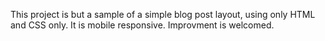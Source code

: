 This project is but a sample of a simple blog post layout, using only HTML and CSS only. It is mobile responsive. Improvment is welcomed.
